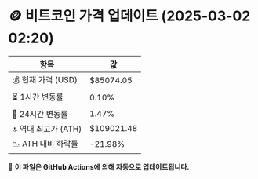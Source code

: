 # 🪙 비트코인 가격 업데이트 (2025-03-02 02:20)

| 항목                | 값 |
|--------------------|----------------|
| 💰 현재 가격 (USD) | $85074.05 |
| ⏳ 1시간 변동률    | 0.10% |
| 📆 24시간 변동률   | 1.47% |
| 🔝 역대 최고가 (ATH) | $109021.48 |
| 📉 ATH 대비 하락률 | -21.98% |

🔄 **이 파일은 GitHub Actions에 의해 자동으로 업데이트됩니다.**

